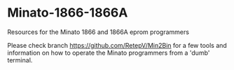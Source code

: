 # Minato-1866-1866A
Resources for the Minato 1866 and 1866A eprom programmers

Please check branch https://github.com/RetepV/Min2Bin for a few tools and information on how to operate the Minato programmers from a 'dumb' terminal.
